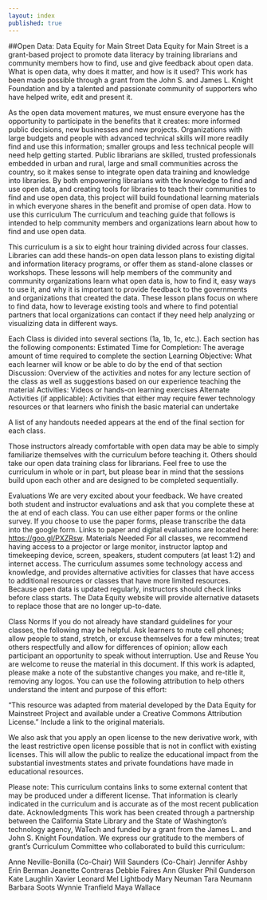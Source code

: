 ```yaml
---
layout: index
published: true
---
```


##Open Data: Data Equity for Main Street
Data Equity for Main Street is a grant-based project to promote data literacy by training librarians and community members how to find, use and give feedback about open data. What is open data, why does it matter, and how is it used?  This work has been made possible through a grant from the John S. and James L. Knight Foundation and by a talented and passionate community of supporters who have helped write, edit and present it.

As the open data movement matures, we must ensure everyone has the opportunity to participate in the benefits that it creates: more informed public decisions, new businesses and new projects. Organizations with large budgets and people with advanced technical skills will more readily find and use this information; smaller groups and less technical people will need help getting started. Public librarians are skilled, trusted professionals embedded in urban and rural, large and small communities across the country, so it makes sense to integrate open data training and knowledge into libraries. By both empowering librarians with the knowledge to find and use open data, and creating tools for libraries to teach their communities to find and use open data, this project will build foundational learning materials in which everyone shares in the benefit and promise of open data.
How to use this curriculum
The curriculum and teaching guide that follows is intended to help community members and organizations learn about how to find and use open data. 

This curriculum is a six to eight hour training divided across four classes. Libraries can add these hands-on open data lesson plans to existing digital and information literacy programs, or offer them as stand-alone classes or workshops. These lessons will help members of the community and community organizations learn what open data is, how to find it, easy ways to use it, and why it is important to provide feedback to the governments and organizations that created the data. These lesson plans focus on where to find data, how to leverage existing tools and where to find potential partners that local organizations can contact if they need help analyzing or visualizing data in different ways.

Each Class is divided into several sections (1a, 1b, 1c, etc.). Each section has the following components:
Estimated Time for Completion: The average amount of time required to complete the section
Learning Objective: What each learner will know or be able to do by the end of that section
Discussion: Overview of the activities and notes for any lecture section of the class as well as suggestions based on our experience teaching the material 
Activities: Videos or hands-on learning exercises 
Alternate Activities (if applicable): Activities that either may require fewer technology resources or that learners who finish the basic material can undertake 

A list of any handouts needed appears at the end of the final section for each class.  

Those instructors already comfortable with open data may be able to simply familiarize themselves with the curriculum before teaching it. Others should take our open data training class for librarians. Feel free to use the curriculum in whole or in part, but please bear in mind that the sessions build upon each other and are designed to be completed sequentially.

Evaluations
We are very excited about your feedback. We have created both student and instructor evaluations and ask that you complete these at the at end of each class. You can use either paper forms or the online survey. If you choose to use the paper forms, please transcribe the data into the google form. Links to paper and digital evaluations are located here: https://goo.gl/PXZRsw. 
Materials Needed 
For all classes, we recommend having access to a projector or large monitor, instructor laptop and timekeeping device, screen, speakers, student computers (at least 1:2) and internet access. The curriculum assumes some technology access and knowledge, and provides alternative activities for classes that have access to additional resources or classes that have more limited resources. Because open data is updated regularly, instructors should check links before class starts. The Data Equity website will provide alternative datasets to replace those that are no longer up-to-date. 

Class Norms
If you do not already have standard guidelines for your classes, the following may be helpful. Ask learners to mute cell phones; allow people to stand, stretch, or excuse themselves for a few minutes; treat others respectfully and allow for differences of opinion; allow each participant an opportunity to speak without interruption. 
Use and Reuse
You are welcome to reuse the material in this document. If this work is adapted, please make a note of the substantive changes you make, and re-title it, removing any logos. You can use the following attribution to help others understand the intent and purpose of this effort: 

“This resource was adapted from material developed by the Data Equity for Mainstreet Project and available under a Creative Commons Attribution License.” Include a link to the original materials. 

We also ask that you apply an open license to the new derivative work, with the least restrictive open license possible that is not in conflict with existing licenses. This will allow the public to realize the educational impact from the substantial investments states and private foundations have made in educational resources.

Please note: This curriculum contains links to some external content that may be produced under a different license. That information is clearly indicated in the curriculum and is accurate as of the most recent publication date. 
Acknowledgments
This work has been created through a partnership between the California State Library and the State of Washington’s technology agency, WaTech and funded by a grant from the James L. and John S. Knight Foundation. We express our gratitude to the members of grant’s Curriculum Committee who collaborated to build this curriculum: 


Anne Neville-Bonilla (Co-Chair)
Will Saunders (Co-Chair)
Jennifer Ashby
Erin Berman
Jeanette Contreras
Debbie Faires
Ann Glusker
Phil Gunderson
Kate Laughlin
Xavier Leonard
Mel Lightbody
Mary Neuman
Tara Neumann
Barbara Soots
Wynnie Tranfield
Maya Wallace
